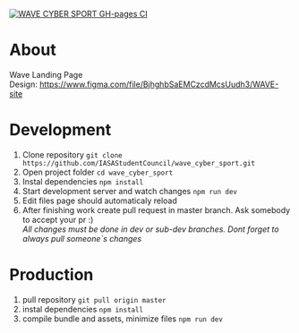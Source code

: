 [![WAVE CYBER SPORT GH-pages CI](https://github.com/IASAStudentCouncil/wave_cyber_sport/workflows/CI/badge.svg?branch=master)]( https://iasastudentcouncil.github.io/wawe_cyber_sport/)

# About
 Wave Landing Page  
 Design: https://www.figma.com/file/BjhghbSaEMCzcdMcsUudh3/WAVE-site


# Development
 1. Clone repository `git clone https://github.com/IASAStudentCouncil/wave_cyber_sport.git`
 1. Open project folder `cd wave_cyber_sport`
 1. Instal dependencies `npm install`
 1. Start development server and watch changes `npm run dev`
 1. Edit files page should automaticaly reload
 1. After finishing work create pull request in master branch. Ask somebody to accept your pr :)  
 _All changes must be done in dev or sub-dev branches. Dont forget to always pull someone`s changes_


# Production
 1. pull repository `git pull origin master`
 1. instal dependencies `npm install`
 1. compile bundle and assets, minimize files `npm run dev`
